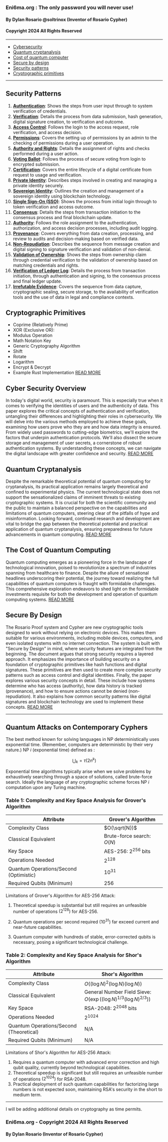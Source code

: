 ### Eni6ma.org : The only password you will never use!

#### By Dylan Rosario @soltrinox (Inventor of Rosario Cypher)
#### Copyright 2024 All Rights Reserved

---

 - [Cybersecurity ](CyberSecurity.Overview.md) 
 - [Quantum cryptanalysis](Quantum.Cryptanalysis.md) 
 - [Cost of quantum computer](Cost.QuantumComputers.md)
 - [Secure by design](Secure.By.Design.md)
 - [Security patterns](Security.Patterns.md)
 - [Cryptographic primitives](Cryptographic.Primitives.md)

  ---

## Security Patterns

1. **[Authentication](Security.Patterns.md#1-authentication)**: Shows the steps from user input through to system verification of credentials.
2. **[Verification](Security.Patterns.md#2-verification)**: Details the process from data submission, hash generation, digital signature creation, to verification and outcome.
3. **[Access Control](Security.Patterns.md#3-access-control)**: Follows the login to the access request, role verification, and access decision.
4. **[Permissions](Security.Patterns.md#4-permissions)**: Covers the setting up of permissions by an admin to the checking of permissions during a user operation.
5. **[Authority and Rights](Security.Patterns.md#5-authority-and-rights)**: Details the assignment of rights and checks performed during a user action.
6. **[Voting Ballot](Security.Patterns.md#6-voting-ballot)**: Follows the process of secure voting from login to encrypted submission.
7. **[Certification](Security.Patterns.md#7-certification)**: Covers the entire lifecycle of a digital certificate from request to usage and verification.
8. **[Private Identity](Security.Patterns.md#8-private-identity)**: Describes steps involved in creating and managing a private identity securely.
9. **[Sovereign Identity](Security.Patterns.md#9-sovereign-identity)**: Outlines the creation and management of a sovereign identity using blockchain technology.
10. **[Single Sign-On (SSO)](Security.Patterns.md#10-single-sign-on-sso)**: Shows the process from initial login through to token verification and access outcome.
11. **[Consensus](Security.Patterns.md#11-consensus)**: Details the steps from transaction initiation to the consensus process and final blockchain update.
12. **[Authority](Security.Patterns.md#12-authority)**: Follows the role assignment to the authentication, authorization, and access decision processes, including audit logging.
13. **[Provenance](Security.Patterns.md#13-provenance)**: Covers everything from data creation, processing, and review to audits and decision-making based on verified data.
14. **[Non-Repudiation](Security.Patterns.md#14-non-repudiation)**: Describes the sequence from message creation and digital signing to signature verification and validation of non-denial.
15. **[Validation of Ownership](Security.Patterns.md#15-validation-of-ownership)**: Shows the steps from ownership claim through credential verification to the validation of ownership based on matching credentials and rights.
16. **[Verification of Ledger Log](Security.Patterns.md#16-verification-of-data)**: Details the process from transaction initiation, through authentication and signing, to the consensus process and final ledger update.
17. **[Irrefutable Evidence](Security.Patterns.md#17-irrefutable-evidence)**: Covers the sequence from data capture, cryptographic sealing, secure storage, to the availability of verification tools and the use of data in legal and compliance contexts.




## Cryptographic Primitives

 - Coprime (Relatively Prime)
 - XOR (Exclusive OR):
 - Modulus Operation
 - Math Notation Key
 - Generic Cryptography Algorithm
 - Shift
 - Rotate
 - Logarithm
 - Encrypt & Decrypt
 - Example Rust Implementation
 [READ MORE](Cryptographic.Primitives.md)


## Cyber Security Overview
In today's digital world, security is paramount.  This is especially true when it comes to verifying the identities of users and the authenticity of data. This paper explores the critical concepts of authentication and verification, untangling their differences and highlighting their roles in cybersecurity. We will delve into the various methods employed to achieve these goals, examining how users prove who they are and how data integrity is ensured. From widely used passwords to cutting-edge biometrics, we'll explore the factors that underpin authentication protocols. We'll also dissect the secure storage and management of user secrets, a cornerstone of robust authentication systems. By understanding these concepts, we can navigate the digital landscape with greater confidence and security.   [READ MORE](CyberSecurity.Overview.md) 


## Quantum Cryptanalysis

Despite the remarkable theoretical potential of quantum computing for cryptanalysis, its practical application remains largely theoretical and confined to experimental physics. The current technological state does not support the sensationalized claims of imminent threats to existing cryptographic systems. It is crucial for both the scientific community and the public to maintain a balanced perspective on the capabilities and limitations of quantum computers, steering clear of the pitfalls of hype and misinformation. Looking forward, continued research and development are vital to bridge the gap between the theoretical potential and practical application of quantum cryptanalysis, ensuring preparedness for future advancements in quantum computing.  [READ MORE](Quantum.Cryptanalysis.md) 

## The Cost of Quantum Computing

Quantum computing emerges as a pioneering force in the landscape of technological innovation, poised to revolutionize a spectrum of industries spanning from healthcare to finance. Despite the allure of sensational headlines underscoring their potential, the journey toward realizing the full capabilities of quantum computers is fraught with formidable challenges. This comprehensive exploration endeavors to shed light on the formidable investments requisite for both the development and operation of quantum computing systems.  [READ MORE](Cost.QuantumComputers.md)


## Secure By Design

The Rosario Proof system and Cypher are new cryptographic tools designed to work without relying on electronic devices. This makes them suitable for various environments, including mobile devices, computers, and even isolated systems with no internet connection. The system is built with "Secure by Design" in mind, where security features are integrated from the beginning. The document argues that strong security requires a layered approach. It emphasizes the importance of building security on a foundation of cryptographic primitives like hash functions and digital signatures. These primitives are then used to create more complex security patterns such as access control and digital identities. Finally, the paper explores various security concepts in detail. These include how systems determine who has access (authority), how data history is tracked (provenance), and how to ensure actions cannot be denied (non-repudiation). It also explains how common security patterns like digital signatures and blockchain technology are used to implement these concepts. [READ MORE](Secure.By.Design.md)



---
## Quantum Attacks on Contemporary Cyphers

The best method known for solving languages in NP deterministically uses exponential time. (Remember, computers are deterministic by their very nature.) NP $i$ (exponential time) defined as :

$$
\bigcup_{k}=\tau\left(2 n^{k}\right)
$$

Exponential time algorithms typically arise when we solve problems by exhaustively searching through a space of solutions, called brute-force search. Ideally the language of any cryptographic scheme forces NP $i$ computation upon any Turing machine.

### Table 1: Complexity and Key Space Analysis for Grover's Algorithm

| Attribute                        | Grover's Algorithm                 |
|----------------------------------|------------------------------------|
| Complexity Class                 | $O(\sqrt{N})$                  |
| Classical Equivalent              | Brute-force search: $O(N)$     |
| Key Space                        | AES-256: $2^{256}$ bits        |
| Operations Needed                 | $2^{128}$                      |
| Quantum Operations/Second (Optimistic) | $10^{31}$                   |
| Required Qubits (Minimum)         | 256                                |
Limitations of Grover's Algorithm for AES-256 Attack:

1. Theoretical speedup is substantial but still requires an unfeasible number of operations $\left(2^{128}\right)$ for AES-256.

2. Quantum operations per second required $\left(10^{31}\right)$ far exceed current and near-future capabilities.

3. Quantum computer with hundreds of stable, error-corrected qubits is necessary, posing a significant technological challenge.


### Table 2: Complexity and Key Space Analysis for Shor's Algorithm

| Attribute                        | Shor's Algorithm                   |
|----------------------------------|------------------------------------|
| Complexity Class                 | $O((\log N)^2 (\log N) (\log N))$ |
| Classical Equivalent              | General Number Field Sieve: $O(\exp((\log N)^{1/3} (\log N)^{2/3}))$ |
| Key Space                        | RSA-2048: $2^{2048}$ bits      |
| Operations Needed                 | $2^{1024}$                     |
| Quantum Operations/Second (Theoretical) | N/A                              |
| Required Qubits (Minimum)         | N/A                                |


Limitations of Shor's Algorithm for AES-256 Attack:

1. Requires a quantum computer with advanced error correction and high qubit quality, currently beyond technological capabilities.
2. Theoretical speedup is significant but still requires an unfeasible number of operations $\left(2^{1024}\right)$ for RSA-2048.
3. Practical deployment of such quantum capabilities for factorizing large numbers is not expected soon, maintaining RSA's security in the short to medium term.

---

I will be adding additional details on cryptography as time permits. 



### Eni6ma.org - Copyright 2024 All Rights Reserved
#### By Dylan Rosario (Inventor of Rosario Cypher)

